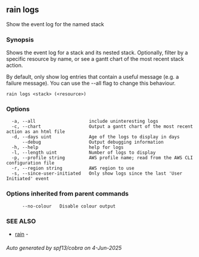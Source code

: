 ## rain logs

Show the event log for the named stack

### Synopsis

Shows the event log for a stack and its nested stack. Optionally, filter by a specific resource by name, or see a gantt chart of the most recent stack action.

By default, only show log entries that contain a useful message (e.g. a failure message).
You can use the --all flag to change this behaviour.

```
rain logs <stack> (<resource>)
```

### Options

```
  -a, --all                    include uninteresting logs
  -c, --chart                  Output a gantt chart of the most recent action as an html file
  -d, --days uint              Age of the logs to display in days
      --debug                  Output debugging information
  -h, --help                   help for logs
  -l, --length uint            Number of logs to display
  -p, --profile string         AWS profile name; read from the AWS CLI configuration file
  -r, --region string          AWS region to use
  -s, --since-user-initiated   Only show logs since the last 'User Initiated' event
```

### Options inherited from parent commands

```
      --no-colour   Disable colour output
```

### SEE ALSO

* [rain](index.md)	 - 

###### Auto generated by spf13/cobra on 4-Jun-2025
